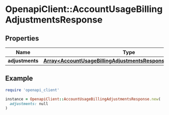 # OpenapiClient::AccountUsageBillingAdjustmentsResponse

## Properties

| Name | Type | Description | Notes |
| ---- | ---- | ----------- | ----- |
| **adjustments** | [**Array&lt;AccountUsageBillingAdjustmentsResponseAdjustmentsInner&gt;**](AccountUsageBillingAdjustmentsResponseAdjustmentsInner.md) |  |  |

## Example

```ruby
require 'openapi_client'

instance = OpenapiClient::AccountUsageBillingAdjustmentsResponse.new(
  adjustments: null
)
```

